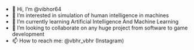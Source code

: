 - 👋 Hi, I’m @vibhor64
- 👀 I’m interested in simulation of human intelligence in machines
- 🌱 I’m currently learning Artificial Intelligence And Machine Learning
- 💞️ I’m looking to collaborate on any huge project from software to game development
- 📫 How to reach me:  @vbhr_vbhr (Instagram)

<!---
vibhor64/vibhor64 is a ✨ special ✨ repository because its `README.md` (this file) appears on your GitHub profile.
You can click the Preview link to take a look at your changes.
--->
